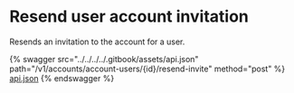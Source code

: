 # Resend user account invitation

Resends an invitation to the account for a user.

{% swagger src="../../../../.gitbook/assets/api.json" path="/v1/accounts/account-users/{id}/resend-invite" method="post" %}
[api.json](../../../../.gitbook/assets/api.json)
{% endswagger %}
